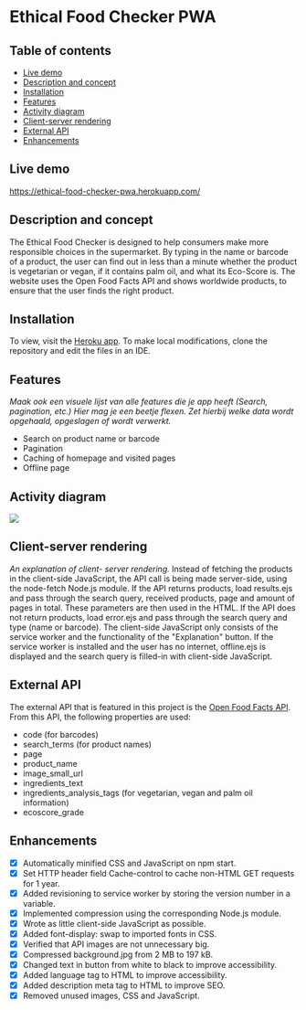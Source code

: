 # Ethical Food Checker PWA

## Table of contents
- [Live demo](#live-demo)
- [Description and concept](#description-and-concept)
- [Installation](#installation)
- [Features](#features)
- [Activity diagram](#activity-diagram)
- [Client-server rendering](https://github.com/lisannevvliet/ethical-food-checker-pwa#client-server-rendering)
- [External API](#external-api)
- [Enhancements](#enhancements)

## Live demo
https://ethical-food-checker-pwa.herokuapp.com/

## Description and concept
The Ethical Food Checker is designed to help consumers make more responsible choices in the supermarket. By typing in the name or barcode of a product, the user can find out in less than a minute whether the product is vegetarian or vegan, if it contains palm oil, and what its Eco-Score is. The website uses the Open Food Facts API and shows worldwide products, to ensure that the user finds the right product.

## Installation
To view, visit the [Heroku app](https://ethical-food-checker-pwa.herokuapp.com/). To make local modifications, clone the repository and edit the files in an IDE.

## Features
*Maak ook een visuele lijst van alle features die je app heeft (Search, pagination, etc.) Hier mag je een beetje flexen. Zet hierbij welke data wordt opgehaald, opgeslagen of wordt verwerkt.*
- Search on product name or barcode
- Pagination
- Caching of homepage and visited pages
- Offline page

## Activity diagram
![](https://user-images.githubusercontent.com/90243819/162438077-004f0a50-541e-426d-ab24-b06601460aa4.jpg)

## Client-server rendering
*An explanation of client- server rendering.*
Instead of fetching the products in the client-side JavaScript, the API call is being made server-side, using the node-fetch Node.js module. If the API returns products, load results.ejs and pass through the search query, received products, page and amount of pages in total. These parameters are then used in the HTML. If the API does not return products, load error.ejs and pass through the search query and type (name or barcode). The client-side JavaScript only consists of the service worker and the functionality of the "Explanation" button. If the service worker is installed and the user has no internet, offline.ejs is displayed and the search query is filled-in with client-side JavaScript.

## External API
The external API that is featured in this project is the [Open Food Facts API](https://openfoodfacts.github.io/api-documentation/). From this API, the following properties are used:
- code (for barcodes)
- search_terms (for product names)
- page
- product_name
- image_small_url
- ingredients_text
- ingredients_analysis_tags (for vegetarian, vegan and palm oil information)
- ecoscore_grade

## Enhancements
- [x] Automatically minified CSS and JavaScript on npm start.
- [x] Set HTTP header field Cache-control to cache non-HTML GET requests for 1 year.
- [x] Added revisioning to service worker by storing the version number in a variable.
- [x] Implemented compression using the corresponding Node.js module.
- [x] Wrote as little client-side JavaScript as possible.
- [x] Added font-display: swap to imported fonts in CSS.
- [x] Verified that API images are not unnecessary big.
- [x] Compressed background.jpg from 2 MB to 197 kB.
- [x] Changed text in button from white to black to improve accessibility.
- [x] Added language tag to HTML to improve accessibility.
- [x] Added description meta tag to HTML to improve SEO.
- [x] Removed unused images, CSS and JavaScript.

